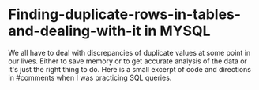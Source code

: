# Finding-duplicate-rows-in-tables-and-dealing-with-it in MYSQL
We all have to deal with discrepancies of duplicate values at some point in our lives. Either to save memory or to get accurate analysis of the data or it's just the right thing to do. Here is a small excerpt of code and directions in #comments when I was practicing SQL queries.
